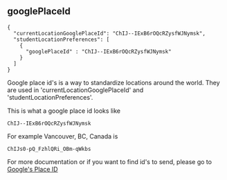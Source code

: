 ## googlePlaceId

```
{
  "currentLocationGooglePlaceId": "ChIJ--IExB6rOQcRZysfWJNymsk",
  "studentLocationPreferences": [
    {
      "googlePlaceId" : "ChIJ--IExB6rOQcRZysfWJNymsk"
    }
  ]
}
```

Google place id's is a way to standardize locations around the world. They are used in 'currentLocationGooglePlaceId' and 'studentLocationPreferences'.

This is what a google place id looks like 

`ChIJ--IExB6rOQcRZysfWJNymsk`

For example Vancouver, BC, Canada is 

`ChIJs0-pQ_FzhlQRi_OBm-qWkbs`

For more documentation or if you want to find id's to send, please go to [Google's Place ID](https://developers.google.com/places/place-id)

